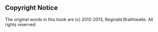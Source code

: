 ## Copyright Notice

The original words in this book are (c) 2012-2013, Reginald Braithwaite. All rights reserved.